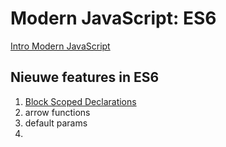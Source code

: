 # Modern JavaScript: ES6

[Intro Modern JavaScript](intro)

## Nieuwe features in ES6
1. [Block Scoped Declarations](Block-Scoped-Declarations)
2. arrow functions
3. default params
4.
